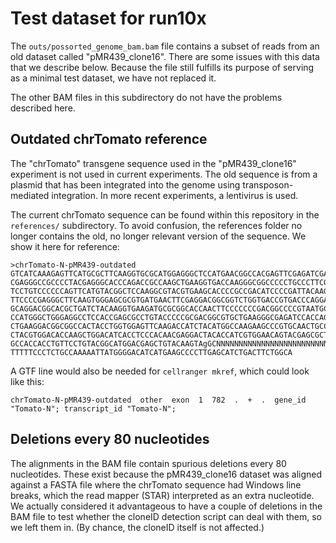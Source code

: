 # Test dataset for run10x

The `outs/possorted_genome_bam.bam` file contains a subset of reads from an old
dataset called "pMR439_clone16". There are some issues with this data that we
describe below. Because the file still fulfills its purpose of serving as a
minimal test dataset, we have not replaced it.

The other BAM files in this subdirectory do not have the problems described
here.

## Outdated chrTomato reference

The "chrTomato" transgene sequence used in the "pMR439_clone16" experiment is
not used in current experiments. The old sequence is from a plasmid that has
been integrated into the genome using transposon-mediated integration.
In more recent experiments, a lentivirus is used.

The current chrTomato sequence can be found within this repository in the
`references/` subdirectory. To avoid confusion, the references folder no longer
contains the old, no longer relevant version of the sequence. We show it here
for reference:

```
>chrTomato-N-pMR439-outdated
GTCATCAAAGAGTTCATGCGCTTCAAGGTGCGCATGGAGGGCTCCATGAACGGCCACGAGTTCGAGATCGAGGGCGAGGG
CGAGGGCCGCCCCTACGAGGGCACCCAGACCGCCAAGCTGAAGGTGACCAAGGGCGGCCCCCTGCCCTTCGCCTGGGACA
TCCTGTCCCCCCAGTTCATGTACGGCTCCAAGGCGTACGTGAAGCACCCCGCCGACATCCCCGATTACAAGAAGCTGTCC
TTCCCCGAGGGCTTCAAGTGGGAGCGCGTGATGAACTTCGAGGACGGCGGTCTGGTGACCGTGACCCAGGACTCCTCCCT
GCAGGACGGCACGCTGATCTACAAGGTGAAGATGCGCGGCACCAACTTCCCCCCCGACGGCCCCGTAATGCAGAAGAAGA
CCATGGGCTGGGAGGCCTCCACCGAGCGCCTGTACCCCCGCGACGGCGTGCTGAAGGGCGAGATCCACCAGGCCCTGAAG
CTGAAGGACGGCGGCCACTACCTGGTGGAGTTCAAGACCATCTACATGGCCAAGAAGCCCGTGCAACTGCCCGGCTACTA
CTACGTGGACACCAAGCTGGACATCACCTCCCACAACGAGGACTACACCATCGTGGAACAGTACGAGCGCTCCGAGGGCC
GCCACCACCTGTTCCTGTACGGCATGGACGAGCTGTACAAGTAgGCNNNNNNNNNNNNNNNNNNNNNNNNNNNNNNGATC
TTTTTCCCTCTGCCAAAAATTATGGGGACATCATGAAGCCCCTTGAGCATCTGACTTCTGGCA
```

A GTF line would also be needed for `cellranger mkref`, which could look like
this:
```
chrTomato-N-pMR439-outdated  other  exon  1  782  .  +  .  gene_id "Tomato-N"; transcript_id "Tomato-N";
```

## Deletions every 80 nucleotides

The alignments in the BAM file contain spurious deletions every 80 nucleotides.
These exist because the pMR439_clone16 dataset was aligned against a FASTA file
where the chrTomato sequence had Windows line breaks, which the read mapper
(STAR) interpreted as an extra nucleotide. We actually considered it
advantageous to have a couple of deletions in the BAM file to test whether the
cloneID detection script can deal with them, so we left them in. (By chance,
the cloneID itself is not affected.)
